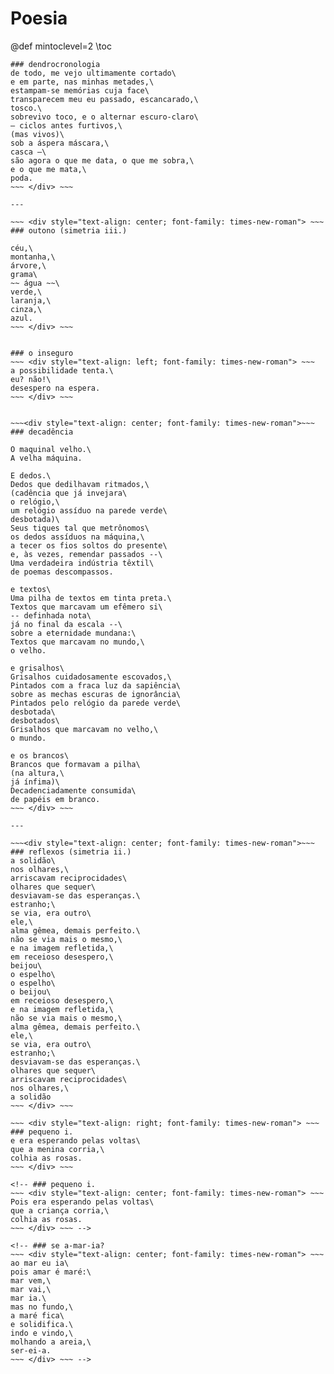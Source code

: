 # Poesia

@def mintoclevel=2
\toc

~~~ <div style="text-align: center; font-family: times-new-roman"> ~~~
### dendrocronologia
de todo, me vejo ultimamente cortado\
e em parte, nas minhas metades,\
estampam-se memórias cuja face\
transparecem meu eu passado, escancarado,\
tosco.\
sobrevivo toco, e o alternar escuro-claro\
— ciclos antes furtivos,\
(mas vivos)\
sob a áspera máscara,\
casca —\
são agora o que me data, o que me sobra,\
e o que me mata,\
poda.
~~~ </div> ~~~

---

~~~ <div style="text-align: center; font-family: times-new-roman"> ~~~
### outono (simetria iii.)

céu,\
montanha,\
árvore,\
grama\
~~ água ~~\
verde,\
laranja,\
cinza,\
azul.
~~~ </div> ~~~


### o inseguro
~~~ <div style="text-align: left; font-family: times-new-roman"> ~~~
a possibilidade tenta.\
eu? não!\
desespero na espera.
~~~ </div> ~~~


~~~<div style="text-align: center; font-family: times-new-roman">~~~
### decadência

O maquinal velho.\
A velha máquina.

E dedos.\
Dedos que dedilhavam ritmados,\
(cadência que já invejara\
o relógio,\
um relógio assíduo na parede verde\
desbotada)\
Seus tiques tal que metrônomos\
os dedos assíduos na máquina,\
a tecer os fios soltos do presente\
e, às vezes, remendar passados --\
Uma verdadeira indústria têxtil\
de poemas descompassos.

e textos\
Uma pilha de textos em tinta preta.\
Textos que marcavam um efêmero si\
-- definhada nota\
já no final da escala --\
sobre a eternidade mundana:\
Textos que marcavam no mundo,\
o velho.

e grisalhos\
Grisalhos cuidadosamente escovados,\
Pintados com a fraca luz da sapiência\
sobre as mechas escuras de ignorância\
Pintados pelo relógio da parede verde\
desbotada\
desbotados\
Grisalhos que marcavam no velho,\
o mundo.

e os brancos\
Brancos que formavam​ a pilha\
(na altura,\
já ínfima)\
Decadenciadamente consumida\
de papéis em branco.
~~~ </div> ~~~

---

~~~<div style="text-align: center; font-family: times-new-roman">~~~
### reflexos (simetria ii.)
a solidão\
nos olhares,\
arriscavam reciprocidades\
olhares que sequer\
desviavam-se das esperanças.\
estranho;\
se via, era outro\
ele,\
alma gêmea, demais perfeito.\
não se via mais o mesmo,\
e na imagem refletida,\
em receioso desespero,\
beijou\
o espelho\
o espelho\
o beijou\
em receioso desespero,\
e na imagem refletida,\
não se via mais o mesmo,\
alma gêmea, demais perfeito.\
ele,\
se via, era outro\
estranho;\
desviavam-se das esperanças.\
olhares que sequer\
arriscavam reciprocidades\
nos olhares,\
a solidão
~~~ </div> ~~~

~~~ <div style="text-align: right; font-family: times-new-roman"> ~~~
### pequeno i.
e era esperando pelas voltas\
que a menina corria,\
colhia as rosas.
~~~ </div> ~~~

<!-- ### pequeno i.
~~~ <div style="text-align: center; font-family: times-new-roman"> ~~~
Pois era esperando pelas voltas\
que a criança corria,\
colhia as rosas.
~~~ </div> ~~~ -->

<!-- ### se a-mar-ia?
~~~ <div style="text-align: center; font-family: times-new-roman"> ~~~
ao mar eu ia\
pois amar é maré:\
mar vem,\
mar vai,\
mar ia.\
mas no fundo,\
a maré fica\
e solidifica.\
indo e vindo,\
molhando a areia,\
ser-ei-a.
~~~ </div> ~~~ -->


